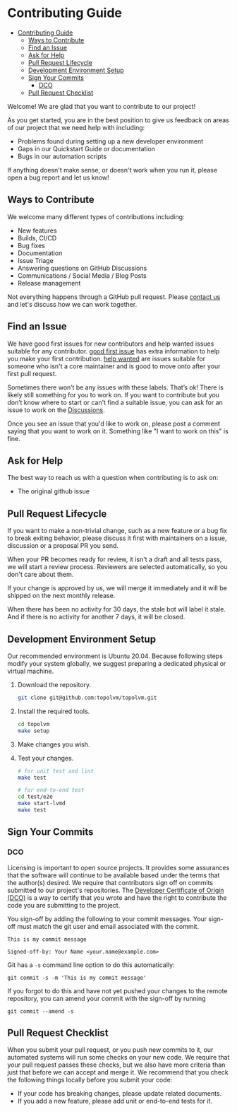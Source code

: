 # Contributing Guide

- [Contributing Guide](#contributing-guide)
  - [Ways to Contribute](#ways-to-contribute)
  - [Find an Issue](#find-an-issue)
  - [Ask for Help](#ask-for-help)
  - [Pull Request Lifecycle](#pull-request-lifecycle)
  - [Development Environment Setup](#development-environment-setup)
  - [Sign Your Commits](#sign-your-commits)
    - [DCO](#dco)
  - [Pull Request Checklist](#pull-request-checklist)

Welcome! We are glad that you want to contribute to our project!

As you get started, you are in the best position to give us feedback on areas of
our project that we need help with including:

- Problems found during setting up a new developer environment
- Gaps in our Quickstart Guide or documentation
- Bugs in our automation scripts

If anything doesn't make sense, or doesn't work when you run it, please open a
bug report and let us know!

## Ways to Contribute

We welcome many different types of contributions including:

- New features
- Builds, CI/CD
- Bug fixes
- Documentation
- Issue Triage
- Answering questions on GitHub Discussions
- Communications / Social Media / Blog Posts
- Release management

Not everything happens through a GitHub pull request. Please [contact us](https://github.com/syself/csi-topolvm/discussions)
and let's discuss how we can work together.

## Find an Issue

We have good first issues for new contributors and help wanted issues suitable
for any contributor. [good first issue](https://github.com/topolvm/topolvm/issues?q=is%3Aopen+is%3Aissue+label%3A%22good+first+issue%22) has extra information to
help you make your first contribution. [help wanted](https://github.com/topolvm/topolvm/issues?q=is%3Aopen+is%3Aissue+label%3A%22help+wanted%22) are issues
suitable for someone who isn't a core maintainer and is good to move onto after
your first pull request.

Sometimes there won’t be any issues with these labels. That’s ok! There is
likely still something for you to work on. If you want to contribute but you
don’t know where to start or can't find a suitable issue, you can ask for an
issue to work on the [Discussions](https://github.com/syself/csi-topolvm/discussions).

Once you see an issue that you'd like to work on, please post a comment saying
that you want to work on it. Something like "I want to work on this" is fine.

## Ask for Help

The best way to reach us with a question when contributing is to ask on:

- The original github issue

## Pull Request Lifecycle

If you want to make a non-trivial change, such as a new feature or a bug fix to break exiting behavior,
please discuss it first with maintainers on a issue, discussion or a proposal PR you send.

When your PR becomes ready for review, it isn't a draft and all tests pass, we will start
a review process. Reviewers are selected automatically, so you don't care about them.

If your change is approved by us, we will merge it immediately and it will be
shipped on the next monthly release.

When there has been no activity for 30 days, the stale bot will label it stale.
And if there is no activity for another 7 days, it will be closed.

## Development Environment Setup

Our recommended environment is Ubuntu 20.04. Because following steps modify your system globally,
we suggest preparing a dedicated physical or virtual machine.

1. Download the repository.

    ```bash
    git clone git@github.com:topolvm/topolvm.git
    ```

2. Install the required tools.

    ```bash
    cd topolvm
    make setup
    ```

3. Make changes you wish.

4. Test your changes.

    ```bash
    # for unit test and lint
    make test

    # for end-to-end test
    cd test/e2e
    make start-lvmd
    make test
    ```

## Sign Your Commits

### DCO

Licensing is important to open source projects. It provides some assurances that
the software will continue to be available based under the terms that the
author(s) desired. We require that contributors sign off on commits submitted to
our project's repositories. The [Developer Certificate of Origin
(DCO)](https://probot.github.io/apps/dco/) is a way to certify that you wrote and
have the right to contribute the code you are submitting to the project.

You sign-off by adding the following to your commit messages. Your sign-off must
match the git user and email associated with the commit.

    This is my commit message

    Signed-off-by: Your Name <your.name@example.com>

Git has a `-s` command line option to do this automatically:

    git commit -s -m 'This is my commit message'

If you forgot to do this and have not yet pushed your changes to the remote
repository, you can amend your commit with the sign-off by running

    git commit --amend -s

## Pull Request Checklist

When you submit your pull request, or you push new commits to it, our automated
systems will run some checks on your new code. We require that your pull request
passes these checks, but we also have more criteria than just that before we can
accept and merge it. We recommend that you check the following things locally
before you submit your code:

- If your code has breaking changes, please update related documents.
- If you add a new feature, please add unit or end-to-end tests for it.
